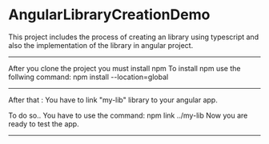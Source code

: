 # AngularLibraryCreationDemo
This project includes the process of creating an library using typescript and also the implementation of the library in angular project.
***************************************************************************************************************************************************
After you clone the project you must install npm
To install npm use the follwing command: 
npm install --location=global
***************************************************************************************************************************************************
After that : You have to link "my-lib" library to your angular app.

To do so..
You have to use the command: npm link ../my-lib
Now you are ready to test the app.
***************************************************************************************************************************************************
